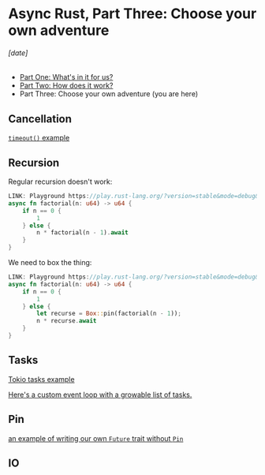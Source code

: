 # Async Rust, Part Three: Choose your own adventure
###### \[date]

- [Part One: What's in it for us?](async_one.html)
- [Part Two: How does it work?](async_two.html)
- Part Three: Choose your own adventure (you are here)

## Cancellation

[`timeout()` example][timeout]

[timeout]: https://play.rust-lang.org/?version=stable&mode=debug&edition=2021&code=use+futures%3A%3Afuture%3B%0Ause+rand%3A%3Aprelude%3A%3A*%3B%0Ause+std%3A%3Afuture%3A%3AFuture%3B%0Ause+std%3A%3Apin%3A%3APin%3B%0Ause+std%3A%3Atask%3A%3A%7BContext%2C+Poll%7D%3B%0Ause+std%3A%3Atime%3A%3ADuration%3B%0A%0Aasync+fn+job%28_n%3A+u64%29+%7B%0A++++let+mut+rng+%3D+rand%3A%3Athread_rng%28%29%3B%0A++++let+sleep_seconds+%3D+rng.gen_range%280.0..100.0%29%3B%0A++++tokio%3A%3Atime%3A%3Asleep%28Duration%3A%3Afrom_secs_f32%28sleep_seconds%29%29.await%3B%0A++++println%21%28%22job+finished+in+%7Bsleep_seconds%3A.3%7D+seconds%22%29%3B%0A%7D%0A%0Astruct+Timeout%3CF%3E+%7B%0A++++sleep%3A+Pin%3CBox%3Ctokio%3A%3Atime%3A%3ASleep%3E%3E%2C%0A++++inner%3A+Pin%3CBox%3CF%3E%3E%2C%0A%7D%0A%0Aimpl%3CF%3A+Future%3E+Future+for+Timeout%3CF%3E+%7B%0A++++type+Output+%3D+Option%3CF%3A%3AOutput%3E%3B%0A%0A++++fn+poll%28mut+self%3A+Pin%3C%26mut+Self%3E%2C+context%3A+%26mut+Context%29+-%3E+Poll%3CSelf%3A%3AOutput%3E+%7B%0A++++++++if+self.sleep.as_mut%28%29.poll%28context%29.is_ready%28%29+%7B%0A++++++++++++Poll%3A%3AReady%28None%29%0A++++++++%7D+else+%7B%0A++++++++++++match+self.inner.as_mut%28%29.poll%28context%29+%7B%0A++++++++++++++++Poll%3A%3APending+%3D%3E+Poll%3A%3APending%2C%0A++++++++++++++++Poll%3A%3AReady%28output%29+%3D%3E+Poll%3A%3AReady%28Some%28output%29%29%2C%0A++++++++++++%7D%0A++++++++%7D%0A++++%7D%0A%7D%0A%0Afn+timeout%3CF%3A+Future%3E%28inner%3A+F%2C+duration%3A+Duration%29+-%3E+Timeout%3CF%3E+%7B%0A++++Timeout+%7B%0A++++++++sleep%3A+Box%3A%3Apin%28tokio%3A%3Atime%3A%3Asleep%28duration%29%29%2C%0A++++++++inner%3A+Box%3A%3Apin%28inner%29%2C%0A++++%7D%0A%7D%0A%0A%23%5Btokio%3A%3Amain%5D%0Aasync+fn+main%28%29+%7B%0A++++println%21%28%22Start+with+a+thousand+jobs.+Each+one+does+a+random+sleep%2C%22%29%3B%0A++++println%21%28%22between+0+and+100+seconds.+Time+out+after+1+second%2C+so+on%22%29%3B%0A++++println%21%28%22average+only+10+jobs+will+finish.%5Cn%22%29%3B%0A++++let+mut+futures+%3D+Vec%3A%3Anew%28%29%3B%0A++++for+n+in+1..%3D1_000+%7B%0A++++++++futures.push%28job%28n%29%29%3B%0A++++%7D%0A++++let+all+%3D+future%3A%3Ajoin_all%28futures%29%3B%0A++++timeout%28all%2C+Duration%3A%3Afrom_secs%281%29%29.await%3B%0A%7D

## Recursion

Regular recursion doesn't work:

```rust
LINK: Playground https://play.rust-lang.org/?version=stable&mode=debug&edition=2021&code=async+fn+factorial%28n%3A+u64%29+-%3E+u64+%7B%0A++++if+n+%3D%3D+0+%7B%0A++++++++1%0A++++%7D+else+%7B%0A++++++++n+*+factorial%28n+-+1%29.await%0A++++%7D%0A%7D%0A%0A%23%5Btokio%3A%3Amain%5D%0Aasync+fn+main%28%29+%7B%0A++++println%21%28%22%7B%7D%22%2C+factorial%2810%29.await%29%3B%0A%7D
async fn factorial(n: u64) -> u64 {
    if n == 0 {
        1
    } else {
        n * factorial(n - 1).await
    }
}
```

We need to box the thing:


```rust
LINK: Playground https://play.rust-lang.org/?version=stable&mode=debug&edition=2021&code=async+fn+factorial%28n%3A+u64%29+-%3E+u64+%7B%0A++++if+n+%3D%3D+0+%7B%0A++++++++1%0A++++%7D+else+%7B%0A++++++++let+recurse+%3D+Box%3A%3Apin%28factorial%28n+-+1%29%29%3B%0A++++++++n+*+recurse.await%0A++++%7D%0A%7D%0A%0A%23%5Btokio%3A%3Amain%5D%0Aasync+fn+main%28%29+%7B%0A++++println%21%28%22%7B%7D%22%2C+factorial%2810%29.await%29%3B%0A%7D
async fn factorial(n: u64) -> u64 {
    if n == 0 {
        1
    } else {
        let recurse = Box::pin(factorial(n - 1));
        n * recurse.await
    }
}
```

## Tasks

[Tokio tasks example][tokio_tasks]

[tokio_tasks]: https://play.rust-lang.org/?version=stable&mode=debug&edition=2021&code=use+std%3A%3Atime%3A%3ADuration%3B%0A%0Aasync+fn+job%28n%3A+u64%29+%7B%0A++++tokio%3A%3Atime%3A%3Asleep%28Duration%3A%3Afrom_secs%281%29%29.await%3B%0A++++println%21%28%22finished+job+%7Bn%7D%22%29%3B%0A%7D%0A%0A%23%5Btokio%3A%3Amain%5D%0Aasync+fn+main%28%29+%7B%0A++++println%21%28%22Spawn+10+tasks+in+2+seconds+and+wait+for+all+of+them+to+finish.%5Cn%22%29%3B%0A++++let+mut+task_handles+%3D+Vec%3A%3Anew%28%29%3B%0A++++for+n+in+1..%3D10+%7B%0A++++++++task_handles.push%28tokio%3A%3Atask%3A%3Aspawn%28job%28n%29%29%29%3B%0A++++++++println%21%28%22started+job+%7Bn%7D%22%29%3B%0A++++++++tokio%3A%3Atime%3A%3Asleep%28Duration%3A%3Afrom_millis%28200%29%29.await%3B%0A++++%7D%0A++++for+handle+in+task_handles+%7B%0A++++++++handle.await.unwrap%28%29%3B%0A++++%7D%0A%7D

[Here's a custom event loop with a growable list of tasks.][custom_tasks]

[custom_tasks]: https://play.rust-lang.org/?version=stable&mode=debug&edition=2021&code=use+futures%3A%3Atask%3A%3Anoop_waker_ref%3B%0Ause+std%3A%3Acollections%3A%3ABTreeMap%3B%0Ause+std%3A%3Afuture%3A%3AFuture%3B%0Ause+std%3A%3Apin%3A%3APin%3B%0Ause+std%3A%3Async%3A%3Ampsc%3A%3A%7Bchannel%2C+Sender%7D%3B%0Ause+std%3A%3Async%3A%3A%7BMutex%2C+OnceLock%7D%3B%0Ause+std%3A%3Atask%3A%3A%7BContext%2C+Poll%2C+Waker%7D%3B%0Ause+std%3A%3Atime%3A%3A%7BDuration%2C+Instant%7D%3B%0A%0Astatic+TASK_SENDER%3A+OnceLock%3CSender%3CBoxedFuture%3E%3E+%3D+OnceLock%3A%3Anew%28%29%3B%0Astatic+WAKERS%3A+Mutex%3CBTreeMap%3CInstant%2C+Vec%3CWaker%3E%3E%3E+%3D+Mutex%3A%3Anew%28BTreeMap%3A%3Anew%28%29%29%3B%0A%0Atype+BoxedFuture+%3D+Pin%3CBox%3Cdyn+Future%3COutput+%3D+%28%29%3E+%2B+Send%3E%3E%3B%0A%0Astruct+SleepFuture+%7B%0A++++wake_time%3A+Instant%2C%0A%7D%0A%0Aimpl+Future+for+SleepFuture+%7B%0A++++type+Output+%3D+%28%29%3B%0A%0A++++fn+poll%28self%3A+Pin%3C%26mut+Self%3E%2C+context%3A+%26mut+Context%29+-%3E+Poll%3C%28%29%3E+%7B%0A++++++++if+self.wake_time+%3C%3D+Instant%3A%3Anow%28%29+%7B%0A++++++++++++Poll%3A%3AReady%28%28%29%29%0A++++++++%7D+else+%7B%0A++++++++++++let+mut+wakers_tree+%3D+WAKERS.lock%28%29.unwrap%28%29%3B%0A++++++++++++let+wakers_vec+%3D+wakers_tree.entry%28self.wake_time%29.or_default%28%29%3B%0A++++++++++++wakers_vec.push%28context.waker%28%29.clone%28%29%29%3B%0A++++++++++++Poll%3A%3APending%0A++++++++%7D%0A++++%7D%0A%7D%0A%0Afn+sleep%28duration%3A+Duration%29+-%3E+SleepFuture+%7B%0A++++let+wake_time+%3D+Instant%3A%3Anow%28%29+%2B+duration%3B%0A++++SleepFuture+%7B+wake_time+%7D%0A%7D%0A%0Afn+spawn_task%3CF%3A+Future%3COutput+%3D+%28%29%3E+%2B+Send+%2B+%27static%3E%28future%3A+F%29+%7B%0A++++TASK_SENDER.get%28%29.unwrap%28%29.send%28Box%3A%3Apin%28future%29%29.unwrap%28%29%3B%0A%7D%0A%0Aasync+fn+job%28n%3A+u64%29+%7B%0A++++sleep%28Duration%3A%3Afrom_secs%281%29%29.await%3B%0A++++println%21%28%22finished+job+%7Bn%7D%22%29%3B%0A%7D%0A%0Aasync+fn+async_main%28%29+%7B%0A++++println%21%28%22Spawn+10+tasks+in+2+seconds+and+wait+for+all+of+them+to+finish.%5Cn%22%29%3B%0A++++for+n+in+1..%3D10+%7B%0A++++++++spawn_task%28job%28n%29%29%3B%0A++++++++println%21%28%22started+job+%7Bn%7D%22%29%3B%0A++++++++sleep%28Duration%3A%3Afrom_millis%28200%29%29.await%3B%0A++++%7D%0A++++%2F%2F+NOTE%3A+Tokio+exits+when+the+main+task+is+finished%2C+so+we+need+to+collect+task%0A++++%2F%2F+handles+and+await+them.+Our+implementation+below+continues+until+all+tasks%0A++++%2F%2F+are+finished%2C+so+we+don%27t+need+to+collect+%28or+implement%29+task+handles.%0A%7D%0A%0Afn+main%28%29+%7B%0A++++let+%28task_sender%2C+task_receiver%29+%3D+channel%28%29%3B%0A++++TASK_SENDER.set%28task_sender%29.unwrap%28%29%3B%0A++++let+mut+context+%3D+Context%3A%3Afrom_waker%28noop_waker_ref%28%29%29%3B%0A++++println%21%28%22Start+with+one+task+%28many_jobs%29%2C+which+spawns%22%29%3B%0A++++println%21%28%22ten+other+tasks+%28job%29+in+two+seconds.%5Cn%22%29%3B%0A++++let+mut+tasks%3A+Vec%3CBoxedFuture%3E+%3D+vec%21%5BBox%3A%3Apin%28async_main%28%29%29%5D%3B%0A++++loop+%7B%0A++++++++%2F%2F+Poll+all+existing+tasks%2C+removing+any+that+are+finished.%0A++++++++let+is_pending+%3D+%7Ctask%3A+%26mut+BoxedFuture%7C+task.as_mut%28%29.poll%28%26mut+context%29.is_pending%28%29%3B%0A++++++++tasks.retain_mut%28is_pending%29%3B%0A++++++++%2F%2F+Any+of+the+tasks+we+just+polled+might%27ve+called+spawn_task%28%29+internally.+Drain+the%0A++++++++%2F%2F+TASK_SENDER+channel+into+our+local+tasks+Vec.%0A++++++++while+let+Ok%28mut+task%29+%3D+task_receiver.try_recv%28%29+%7B%0A++++++++++++%2F%2F+Poll+each+new+tasks+once%2C+and+keep+the+ones+that+are+pending.%0A++++++++++++if+task.as_mut%28%29.poll%28%26mut+context%29.is_pending%28%29+%7B%0A++++++++++++++++tasks.push%28task%29%3B%0A++++++++++++%7D%0A++++++++%7D%0A++++++++%2F%2F+If+there+are+no+tasks+left%2C+we%27re+done%21%0A++++++++if+tasks.is_empty%28%29+%7B%0A++++++++++++break%3B%0A++++++++%7D%0A++++++++%2F%2F+Sleep+until+the+next+Waker+is+scheduled+and+then+invoke+Wakers+that+are+ready.%0A++++++++let+mut+wakers_tree+%3D+WAKERS.lock%28%29.unwrap%28%29%3B%0A++++++++let+next_wake+%3D+wakers_tree.keys%28%29.next%28%29.expect%28%22sleep+forever%3F%22%29%3B%0A++++++++std%3A%3Athread%3A%3Asleep%28next_wake.duration_since%28Instant%3A%3Anow%28%29%29%29%3B%0A++++++++while+let+Some%28entry%29+%3D+wakers_tree.first_entry%28%29+%7B%0A++++++++++++if+*entry.key%28%29+%3C%3D+Instant%3A%3Anow%28%29+%7B%0A++++++++++++++++entry.remove%28%29.into_iter%28%29.for_each%28Waker%3A%3Awake%29%3B%0A++++++++++++%7D+else+%7B%0A++++++++++++++++break%3B%0A++++++++++++%7D%0A++++++++%7D%0A++++%7D%0A%7D

## Pin

[an example of writing our own `Future` trait without `Pin`][no_pin]

[no_pin]: https://play.rust-lang.org/?version=stable&mode=debug&edition=2021&code=use+std%3A%3Acollections%3A%3ABTreeMap%3B%0Ause+std%3A%3Async%3A%3AMutex%3B%0Ause+std%3A%3Atime%3A%3A%7BDuration%2C+Instant%7D%3B%0A%0Atrait+Future+%7B%0A++++type+Output%3B%0A%0A++++fn+poll%28%26mut+self%2C+cx%3A+%26mut+Context%29+-%3E+Poll%3CSelf%3A%3AOutput%3E%3B%0A%7D%0A%0Aenum+Poll%3CT%3E+%7B%0A++++Pending%2C%0A++++Ready%28T%29%2C%0A%7D%0A%0Aimpl%3CT%3E+Poll%3CT%3E+%7B%0A++++fn+is_pending%28%26self%29+-%3E+bool+%7B%0A++++++++matches%21%28self%2C+Poll%3A%3APending%29%0A++++%7D%0A%7D%0A%0Astruct+Context+%7B%7D%0A%0Aimpl+Context+%7B%0A++++fn+waker%28%26self%29+-%3E+Waker+%7B%0A++++++++Waker+%7B%7D%0A++++%7D%0A%7D%0A%0A%23%5Bderive%28Copy%2C+Clone%29%5D%0Astruct+Waker+%7B%7D%0A%0Aimpl+Waker+%7B%0A++++fn+wake%28self%29+%7B%7D%0A%7D%0A%0Astatic+WAKERS%3A+Mutex%3CBTreeMap%3CInstant%2C+Vec%3CWaker%3E%3E%3E+%3D+Mutex%3A%3Anew%28BTreeMap%3A%3Anew%28%29%29%3B%0A%0Astruct+SleepFuture+%7B%0A++++wake_time%3A+Instant%2C%0A%7D%0A%0Aimpl+Future+for+SleepFuture+%7B%0A++++type+Output+%3D+%28%29%3B%0A%0A++++fn+poll%28%26mut+self%2C+context%3A+%26mut+Context%29+-%3E+Poll%3C%28%29%3E+%7B%0A++++++++if+self.wake_time+%3C%3D+Instant%3A%3Anow%28%29+%7B%0A++++++++++++Poll%3A%3AReady%28%28%29%29%0A++++++++%7D+else+%7B%0A++++++++++++let+mut+wakers_tree+%3D+WAKERS.lock%28%29.unwrap%28%29%3B%0A++++++++++++let+wakers_vec+%3D+wakers_tree.entry%28self.wake_time%29.or_default%28%29%3B%0A++++++++++++wakers_vec.push%28context.waker%28%29.clone%28%29%29%3B%0A++++++++++++Poll%3A%3APending%0A++++++++%7D%0A++++%7D%0A%7D%0A%0Afn+sleep%28duration%3A+Duration%29+-%3E+SleepFuture+%7B%0A++++let+wake_time+%3D+Instant%3A%3Anow%28%29+%2B+duration%3B%0A++++SleepFuture+%7B+wake_time+%7D%0A%7D%0A%0Astruct+JobFuture+%7B%0A++++sleep_future%3A+SleepFuture%2C%0A++++n%3A+u64%2C%0A%7D%0A%0Aimpl+Future+for+JobFuture+%7B%0A++++type+Output+%3D+%28%29%3B%0A%0A++++fn+poll%28%26mut+self%2C+context%3A+%26mut+Context%29+-%3E+Poll%3C%28%29%3E+%7B%0A++++++++if+self.sleep_future.poll%28context%29.is_pending%28%29+%7B%0A++++++++++++Poll%3A%3APending%0A++++++++%7D+else+%7B%0A++++++++++++println%21%28%22%7B%7D%22%2C+self.n%29%3B%0A++++++++++++Poll%3A%3AReady%28%28%29%29%0A++++++++%7D%0A++++%7D%0A%7D%0A%0Afn+job%28n%3A+u64%29+-%3E+JobFuture+%7B%0A++++let+sleep_future+%3D+sleep%28Duration%3A%3Afrom_secs%281%29%29%3B%0A++++JobFuture+%7B+sleep_future%2C+n+%7D%0A%7D%0A%0Astruct+JoinFuture%3CF%3E+%7B%0A++++futures%3A+Vec%3CF%3E%2C%0A%7D%0A%0Aimpl%3CF%3A+Future%3E+Future+for+JoinFuture%3CF%3E+%7B%0A++++type+Output+%3D+%28%29%3B%0A%0A++++fn+poll%28%26mut+self%2C+context%3A+%26mut+Context%29+-%3E+Poll%3C%28%29%3E+%7B%0A++++++++let+is_pending+%3D+%7Cfuture%3A+%26mut+F%7C+future.poll%28context%29.is_pending%28%29%3B%0A++++++++self.futures.retain_mut%28is_pending%29%3B%0A++++++++if+self.futures.is_empty%28%29+%7B%0A++++++++++++Poll%3A%3AReady%28%28%29%29%0A++++++++%7D+else+%7B%0A++++++++++++Poll%3A%3APending%0A++++++++%7D%0A++++%7D%0A%7D%0A%0Afn+join_all%3CF%3A+Future%3E%28futures%3A+Vec%3CF%3E%29+-%3E+JoinFuture%3CF%3E+%7B%0A++++JoinFuture+%7B+futures+%7D%0A%7D%0A%0Afn+main%28%29+%7B%0A++++let+mut+futures+%3D+Vec%3A%3Anew%28%29%3B%0A++++for+n+in+1..%3D1_000+%7B%0A++++++++futures.push%28job%28n%29%29%3B%0A++++%7D%0A++++let+mut+main_future+%3D+join_all%28futures%29%3B%0A++++while+main_future.poll%28%26mut+Context+%7B%7D%29.is_pending%28%29+%7B%0A++++++++let+mut+wakers_tree+%3D+WAKERS.lock%28%29.unwrap%28%29%3B%0A++++++++let+next_wake+%3D+wakers_tree.keys%28%29.next%28%29.expect%28%22sleep+forever%3F%22%29%3B%0A++++++++std%3A%3Athread%3A%3Asleep%28next_wake.duration_since%28Instant%3A%3Anow%28%29%29%29%3B%0A++++++++while+let+Some%28entry%29+%3D+wakers_tree.first_entry%28%29+%7B%0A++++++++++++if+*entry.key%28%29+%3C%3D+Instant%3A%3Anow%28%29+%7B%0A++++++++++++++++entry.remove%28%29.into_iter%28%29.for_each%28Waker%3A%3Awake%29%3B%0A++++++++++++%7D+else+%7B%0A++++++++++++++++break%3B%0A++++++++++++%7D%0A++++++++%7D%0A++++%7D%0A%7D

## IO
